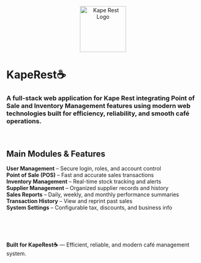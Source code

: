 <p align="center">
  <img src="https://github.com/Jesc06/Images-Sources/blob/main/kape%20logo.png" width="120" alt="Kape Rest Logo">
</p>

<h1 align="left">KapeRest☕</h1>
<h3 align="left">
  A full-stack web application for <b>Kape Rest</b> integrating Point of Sale and Inventory Management features using modern web technologies built for efficiency, reliability, and smooth café operations.
</h3>

<br>


<div align="left">



## Main Modules & Features

**User Management** – Secure login, roles, and account control  
**Point of Sale (POS)** – Fast and accurate sales transactions  
**Inventory Management** – Real-time stock tracking and alerts  
**Supplier Management** – Organized supplier records and history  
**Sales Reports** – Daily, weekly, and monthly performance summaries  
**Transaction History** – View and reprint past sales  
**System Settings** – Configurable tax, discounts, and business info  


<br>
<br>
<br>

<p align="left">
  <b>Built for KapeRest☕</b> — Efficient, reliable, and modern café management system.
</p>

</div>
